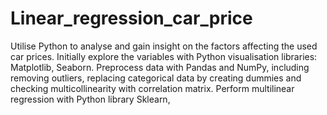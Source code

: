 # Linear_regression_car_price
Utilise Python to analyse and gain insight on the factors affecting the used car prices.
Initially explore the variables with Python visualisation libraries: Matplotlib, Seaborn.
Preprocess data with Pandas and NumPy, including removing outliers, replacing categorical data by creating dummies and  checking multicollinearity with correlation matrix. 
Perform multilinear regression with Python library Sklearn, 